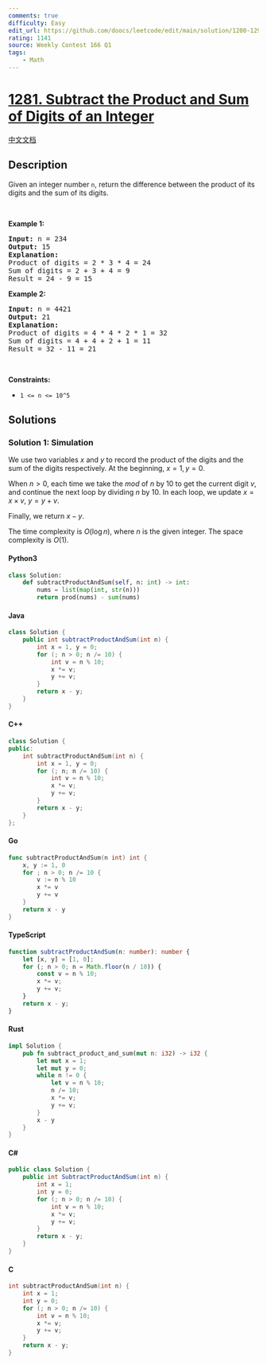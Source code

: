 ```yaml
---
comments: true
difficulty: Easy
edit_url: https://github.com/doocs/leetcode/edit/main/solution/1200-1299/1281.Subtract%20the%20Product%20and%20Sum%20of%20Digits%20of%20an%20Integer/README_EN.md
rating: 1141
source: Weekly Contest 166 Q1
tags:
    - Math
---
```


<!-- problem:start -->

# [1281. Subtract the Product and Sum of Digits of an Integer](https://leetcode.com/problems/subtract-the-product-and-sum-of-digits-of-an-integer)

[中文文档](/solution/1200-1299/1281.Subtract%20the%20Product%20and%20Sum%20of%20Digits%20of%20an%20Integer/README.md)

## Description

<!-- description:start -->

Given an integer number <code>n</code>, return the difference between the product of its digits and the sum of its digits.

<p>&nbsp;</p>
<p><strong class="example">Example 1:</strong></p>

<pre>
<strong>Input:</strong> n = 234
<strong>Output:</strong> 15
<b>Explanation:</b>
Product of digits = 2 * 3 * 4 = 24
Sum of digits = 2 + 3 + 4 = 9
Result = 24 - 9 = 15
</pre>

<p><strong class="example">Example 2:</strong></p>

<pre>
<strong>Input:</strong> n = 4421
<strong>Output:</strong> 21
<b>Explanation:
</b>Product of digits = 4 * 4 * 2 * 1 = 32
Sum of digits = 4 + 4 + 2 + 1 = 11
Result = 32 - 11 = 21
</pre>

<p>&nbsp;</p>
<p><strong>Constraints:</strong></p>

<ul>
	<li><code>1 &lt;= n &lt;= 10^5</code></li>
</ul>

<!-- description:end -->

## Solutions

<!-- solution:start -->

### Solution 1: Simulation

We use two variables $x$ and $y$ to record the product of the digits and the sum of the digits respectively. At the beginning, $x=1,y=0$.

When $n \gt 0$, each time we take the $mod$ of $n$ by $10$ to get the current digit $v$, and continue the next loop by dividing $n$ by $10$. In each loop, we update $x = x \times v$, $y = y + v$.

Finally, we return $x - y$.

The time complexity is $O(\log n)$, where $n$ is the given integer. The space complexity is $O(1)$.

<!-- tabs:start -->

#### Python3

```python
class Solution:
    def subtractProductAndSum(self, n: int) -> int:
        nums = list(map(int, str(n)))
        return prod(nums) - sum(nums)
```

#### Java

```java
class Solution {
    public int subtractProductAndSum(int n) {
        int x = 1, y = 0;
        for (; n > 0; n /= 10) {
            int v = n % 10;
            x *= v;
            y += v;
        }
        return x - y;
    }
}
```

#### C++

```cpp
class Solution {
public:
    int subtractProductAndSum(int n) {
        int x = 1, y = 0;
        for (; n; n /= 10) {
            int v = n % 10;
            x *= v;
            y += v;
        }
        return x - y;
    }
};
```

#### Go

```go
func subtractProductAndSum(n int) int {
	x, y := 1, 0
	for ; n > 0; n /= 10 {
		v := n % 10
		x *= v
		y += v
	}
	return x - y
}
```

#### TypeScript

```ts
function subtractProductAndSum(n: number): number {
    let [x, y] = [1, 0];
    for (; n > 0; n = Math.floor(n / 10)) {
        const v = n % 10;
        x *= v;
        y += v;
    }
    return x - y;
}
```

#### Rust

```rust
impl Solution {
    pub fn subtract_product_and_sum(mut n: i32) -> i32 {
        let mut x = 1;
        let mut y = 0;
        while n != 0 {
            let v = n % 10;
            n /= 10;
            x *= v;
            y += v;
        }
        x - y
    }
}
```

#### C#

```cs
public class Solution {
    public int SubtractProductAndSum(int n) {
        int x = 1;
        int y = 0;
        for (; n > 0; n /= 10) {
            int v = n % 10;
            x *= v;
            y += v;
        }
        return x - y;
    }
}
```

#### C

```c
int subtractProductAndSum(int n) {
    int x = 1;
    int y = 0;
    for (; n > 0; n /= 10) {
        int v = n % 10;
        x *= v;
        y += v;
    }
    return x - y;
}
```

<!-- tabs:end -->

<!-- solution:end -->

<!-- problem:end -->
